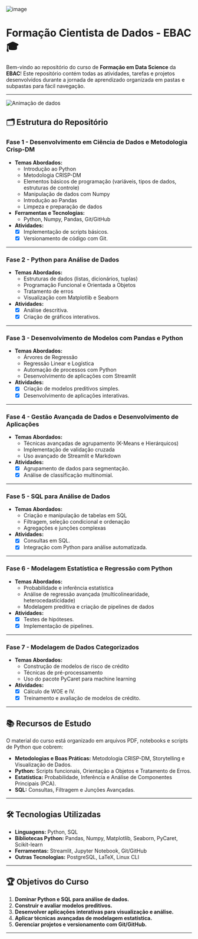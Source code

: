 ![image](https://github.com/user-attachments/assets/120959a6-b2d9-466d-9190-3b27d9941c18)



# Formação Cientista de Dados - EBAC 🎓

Bem-vindo ao repositório do curso de **Formação em Data Science** da **EBAC**! Este repositório contém todas as atividades, tarefas e projetos desenvolvidos durante a jornada de aprendizado organizada em pastas e subpastas para fácil navegação.

---

![Animação de dados](https://media.giphy.com/media/3o7aD6EZWUNZVVyP60/giphy.gif)


## 🗂 Estrutura do Repositório

### **Fase 1 - Desenvolvimento em Ciência de Dados e Metodologia Crisp-DM**
- **Temas Abordados:**
  - Introdução ao Python
  - Metodologia CRISP-DM
  - Elementos básicos de programação (variáveis, tipos de dados, estruturas de controle)
  - Manipulação de dados com Numpy
  - Introdução ao Pandas
  - Limpeza e preparação de dados
- **Ferramentas e Tecnologias:**
  - Python, Numpy, Pandas, Git/GitHub
- **Atividades:**
  - [x] Implementação de scripts básicos.
  - [x] Versionamento de código com Git.

---

### **Fase 2 - Python para Análise de Dados**
- **Temas Abordados:**
  - Estruturas de dados (listas, dicionários, tuplas)
  - Programação Funcional e Orientada a Objetos
  - Tratamento de erros
  - Visualização com Matplotlib e Seaborn
- **Atividades:**
  - [x] Análise descritiva.
  - [x] Criação de gráficos interativos.

---

### **Fase 3 - Desenvolvimento de Modelos com Pandas e Python**
- **Temas Abordados:**
  - Árvores de Regressão
  - Regressão Linear e Logística
  - Automação de processos com Python
  - Desenvolvimento de aplicações com Streamlit
- **Atividades:**
  - [x] Criação de modelos preditivos simples.
  - [x] Desenvolvimento de aplicações interativas.

---

### **Fase 4 - Gestão Avançada de Dados e Desenvolvimento de Aplicações**
- **Temas Abordados:**
  - Técnicas avançadas de agrupamento (K-Means e Hierárquicos)
  - Implementação de validação cruzada
  - Uso avançado de Streamlit e Markdown
- **Atividades:**
  - [x] Agrupamento de dados para segmentação.
  - [x] Análise de classificação multinomial.

---

### **Fase 5 - SQL para Análise de Dados**
- **Temas Abordados:**
  - Criação e manipulação de tabelas em SQL
  - Filtragem, seleção condicional e ordenação
  - Agregações e junções complexas
- **Atividades:**
  - [x] Consultas em SQL.
  - [x] Integração com Python para análise automatizada.

---

### **Fase 6 - Modelagem Estatística e Regressão com Python**
- **Temas Abordados:**
  - Probabilidade e inferência estatística
  - Análise de regressão avançada (multicolinearidade, heterocedasticidade)
  - Modelagem preditiva e criação de pipelines de dados
- **Atividades:**
  - [x] Testes de hipóteses.
  - [x] Implementação de pipelines.

---

### **Fase 7 - Modelagem de Dados Categorizados**
- **Temas Abordados:**
  - Construção de modelos de risco de crédito
  - Técnicas de pré-processamento
  - Uso do pacote PyCaret para machine learning
- **Atividades:**
  - [x] Cálculo de WOE e IV.
  - [x] Treinamento e avaliação de modelos de crédito.

---

## 📚 Recursos de Estudo

O material do curso está organizado em arquivos PDF, notebooks e scripts de Python que cobrem:

- **Metodologias e Boas Práticas:** Metodologia CRISP-DM, Storytelling e Visualização de Dados.
- **Python:** Scripts funcionais, Orientação a Objetos e Tratamento de Erros.
- **Estatística:** Probabilidade, Inferência e Análise de Componentes Principais (PCA).
- **SQL:** Consultas, Filtragem e Junções Avançadas.

---

## 🛠 Tecnologias Utilizadas
- **Linguagens:** Python, SQL
- **Bibliotecas Python:** Pandas, Numpy, Matplotlib, Seaborn, PyCaret, Scikit-learn
- **Ferramentas:** Streamlit, Jupyter Notebook, Git/GitHub
- **Outras Tecnologias:** PostgreSQL, LaTeX, Linux CLI

---

## 🏆 Objetivos do Curso
1. **Dominar Python e SQL para análise de dados.**
2. **Construir e avaliar modelos preditivos.**
3. **Desenvolver aplicações interativas para visualização e análise.**
4. **Aplicar técnicas avançadas de modelagem estatística.**
5. **Gerenciar projetos e versionamento com Git/GitHub.**

---
